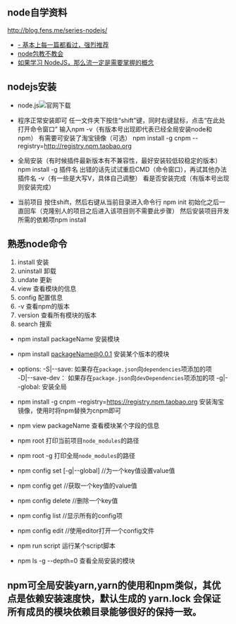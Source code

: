 ## node自学资料
http://blog.fens.me/series-nodejs/
- [- 基本上每一篇都看过，强烈推荐](http://blog.fens.me/series-nodejs/)
- [node包教不教会](https://github.com/alsotang/node-lessons)
- [如果学习 NodeJS，那么流一定是需要掌握的概念](stream-handbook)
## nodejs安装
- node.js![](http://nodejs.cn/)官网下载
- 程序正常安装即可
  任一文件夹下按住“shift”键，同时右键鼠标，点击“在此处打开命令窗口”
  输入npm -v（有版本号出现即代表已经全局安装node和npm）
  有需要可安装了淘宝镜像（可选）
  npm install -g cnpm --registry=http://registry.npm.taobao.org

- 全局安装（有时候插件最新版本有不兼容性，最好安装较低较稳定的版本）
  npm install -g 插件名
  出错的话先试试重启CMD（命令窗口），再试其他办法
  插件名 -v（有一些是大写V，具体自己调整） 
  看是否安装完成（有版本号出现则安装完成）

- 当前项目 按住shift，然后右键从当前目录进入命令行
  npm init 初始化之后一直回车（克隆别人的项目之后进入该项目则不需要此步骤）
  然后安装项目开发所需的依赖项npm install 

## 熟悉node命令
1. install 安装
1. uninstall 卸载
1. undate 更新
1. view 查看模块的信息
1. config 配置信息
1. -v 查看npm的版本
1. version 查看所有模块的版本
1. search 搜索

- npm install packageName 安装模块
- npm install packageName@0.0.1 安装某个版本的模块
- options:
  -S|--save: 如果存在`package.json`向`dependencies`项添加的项   
  -D|--save-dev： 如果存在`package.json`向`devDependencies`项添加的项
  -g|--global: 安装全局
- npm install -g cnpm –registry=https://registry.npm.taobao.org  安装淘宝镜像，使用时将npm替换为cnpm即可

- npm view packageName 查看模块某个字段的信息

- npm root 打印当前项目`node_modules`的路径
- npm root -g 打印全局`node_modules`的路径

- npm config set <key> <value> [-g|--global] //为一个key值设置value值
- npm config get <key> //获取一个key值的value值
- npm config delete <key> //删除一个key值
- npm config list //显示所有的config项
- npm config edit //使用editor打开一个config文件
- npm run script 运行某个script脚本
- npm ls -g --depth=0  查看全局安装的模块


## npm可全局安装yarn,yarn的使用和npm类似，其优点是依赖安装速度快，默认生成的 yarn.lock 会保证所有成员的模块依赖目录能够很好的保持一致。